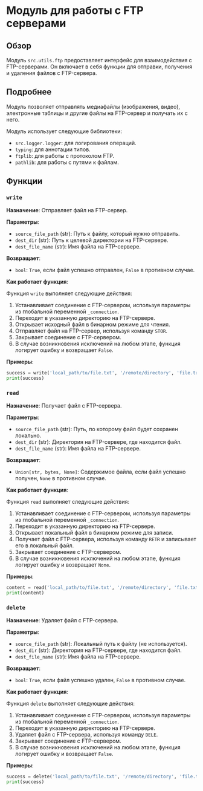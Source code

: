 # Модуль для работы с FTP серверами

## Обзор

Модуль `src.utils.ftp` предоставляет интерфейс для взаимодействия с FTP-серверами. Он включает в себя функции для отправки, получения и удаления файлов с FTP-сервера.

## Подробнее

Модуль позволяет отправлять медиафайлы (изображения, видео), электронные таблицы и другие файлы на FTP-сервер и получать их с него.

Модуль использует следующие библиотеки:
- `src.logger.logger`: для логирования операций.
- `typing`: для аннотации типов.
- `ftplib`: для работы с протоколом FTP.
- `pathlib`: для работы с путями к файлам.

## Функции

### `write`

**Назначение**: Отправляет файл на FTP-сервер.

**Параметры**:
- `source_file_path` (str): Путь к файлу, который нужно отправить.
- `dest_dir` (str): Путь к целевой директории на FTP-сервере.
- `dest_file_name` (str): Имя файла на FTP-сервере.

**Возвращает**:
- `bool`: `True`, если файл успешно отправлен, `False` в противном случае.

**Как работает функция**:

Функция `write` выполняет следующие действия:
1.  Устанавливает соединение с FTP-сервером, используя параметры из глобальной переменной `_connection`.
2.  Переходит в указанную директорию на FTP-сервере.
3.  Открывает исходный файл в бинарном режиме для чтения.
4.  Отправляет файл на FTP-сервер, используя команду `STOR`.
5.  Закрывает соединение с FTP-сервером.
6.  В случае возникновения исключений на любом этапе, функция логирует ошибку и возвращает `False`.

**Примеры**:

```python
success = write('local_path/to/file.txt', '/remote/directory', 'file.txt')
print(success)
```

### `read`

**Назначение**: Получает файл с FTP-сервера.

**Параметры**:
- `source_file_path` (str): Путь, по которому файл будет сохранен локально.
- `dest_dir` (str): Директория на FTP-сервере, где находится файл.
- `dest_file_name` (str): Имя файла на FTP-сервере.

**Возвращает**:
- `Union[str, bytes, None]`: Содержимое файла, если файл успешно получен, `None` в противном случае.

**Как работает функция**:

Функция `read` выполняет следующие действия:
1.  Устанавливает соединение с FTP-сервером, используя параметры из глобальной переменной `_connection`.
2.  Переходит в указанную директорию на FTP-сервере.
3.  Открывает локальный файл в бинарном режиме для записи.
4.  Получает файл с FTP-сервера, используя команду `RETR` и записывает его в локальный файл.
5.  Закрывает соединение с FTP-сервером.
6.  В случае возникновения исключений на любом этапе, функция логирует ошибку и возвращает `None`.

**Примеры**:

```python
content = read('local_path/to/file.txt', '/remote/directory', 'file.txt')
print(content)
```

### `delete`

**Назначение**: Удаляет файл с FTP-сервера.

**Параметры**:
- `source_file_path` (str): Локальный путь к файлу (не используется).
- `dest_dir` (str): Директория на FTP-сервере, где находится файл.
- `dest_file_name` (str): Имя файла на FTP-сервере.

**Возвращает**:
- `bool`: `True`, если файл успешно удален, `False` в противном случае.

**Как работает функция**:

Функция `delete` выполняет следующие действия:
1.  Устанавливает соединение с FTP-сервером, используя параметры из глобальной переменной `_connection`.
2.  Переходит в указанную директорию на FTP-сервере.
3.  Удаляет файл с FTP-сервера, используя команду `DELE`.
4.  Закрывает соединение с FTP-сервером.
5.  В случае возникновения исключений на любом этапе, функция логирует ошибку и возвращает `False`.

**Примеры**:

```python
success = delete('local_path/to/file.txt', '/remote/directory', 'file.txt')
print(success)
```
